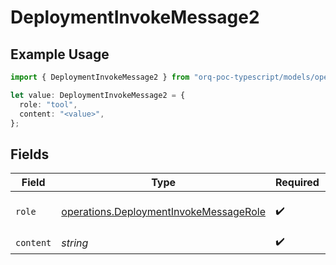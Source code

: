 # DeploymentInvokeMessage2

## Example Usage

```typescript
import { DeploymentInvokeMessage2 } from "orq-poc-typescript/models/operations";

let value: DeploymentInvokeMessage2 = {
  role: "tool",
  content: "<value>",
};
```

## Fields

| Field                                                                                            | Type                                                                                             | Required                                                                                         | Description                                                                                      |
| ------------------------------------------------------------------------------------------------ | ------------------------------------------------------------------------------------------------ | ------------------------------------------------------------------------------------------------ | ------------------------------------------------------------------------------------------------ |
| `role`                                                                                           | [operations.DeploymentInvokeMessageRole](../../models/operations/deploymentinvokemessagerole.md) | :heavy_check_mark:                                                                               | The role of the prompt message                                                                   |
| `content`                                                                                        | *string*                                                                                         | :heavy_check_mark:                                                                               | N/A                                                                                              |